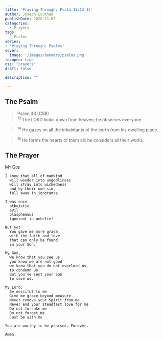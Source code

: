 ```yaml
---
title: 'Praying Through: Psalm 33:13-15'
author: Joseph Louthan
publishDate: 2020-11-07
categories:
  - Prayers
tags:
  - Psalms
series:
- 'Praying Through: Psalms'
cover:
  image: '/images/banners/psalms.png'
tocopen: true
css: "prayers"
draft: false

description: ""

---
```

## The Psalm

>Psalm 33 (CSB)  
><sup>13</sup> The LORD looks down from heaven; he observes everyone. 

><sup>14</sup> He gazes on all the inhabitants of the earth from his dwelling place. 

><sup>15</sup> He forms the hearts of them all; he considers all their works. 

## The Prayer

<div style="font-variant: small-caps;">
My God
</div>

```text
I know that all of mankind
  will wonder into ungodliness 
  will stray into wickedness
  and by their own sin,
  fall away in ignorance. 

I was once
  atheistic
  evil
  blasphemous
  ignorant in unbelief

But yet
  You gave me more grace
  with the faith and love
  that can only be found 
  in your Son.

My God,
  we know that you see us
  you know we are not good
  we know that you do not overlord us
  to condemn us
  But you’ve sent your Son
  to save us.

My Lord,
  Be merciful to me
  Give me grace beyond measure
  Never remove your Spirit from me 
  Never end your steadfast love for me
  Do not forsake me
  Do not forget me
  Just be with me

You are worthy to be praised. Forever.

Amen.
```

